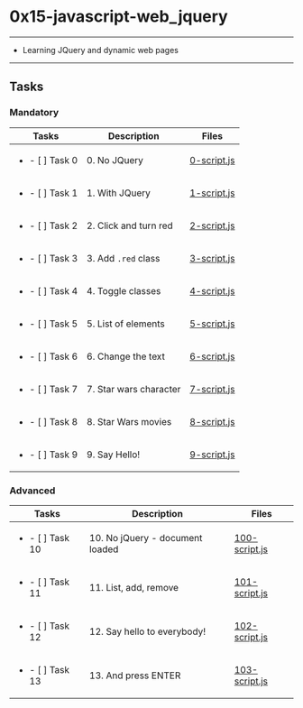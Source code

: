 # 0x15-javascript-web_jquery

---

* Learning JQuery and dynamic web pages

---

## Tasks

### Mandatory

| Tasks | Description | Files |
| ----- | ----- | ----- |
| <ul><li> - [ ] Task 0 </li></ul> | 0. No JQuery | [0-script.js](0-script.js) |
| <ul><li> - [ ] Task 1 </li></ul> | 1. With JQuery | [1-script.js](1-script.js) |
| <ul><li> - [ ] Task 2 </li></ul> | 2. Click and turn red | [2-script.js](2-script.js) |
| <ul><li> - [ ] Task 3 </li></ul> | 3. Add `.red` class | [3-script.js](3-script.js) |
| <ul><li> - [ ] Task 4 </li></ul> | 4. Toggle classes | [4-script.js](4-script.js) |
| <ul><li> - [ ] Task 5 </li></ul> | 5. List of elements | [5-script.js](5-script.js) |
| <ul><li> - [ ] Task 6 </li></ul> | 6. Change the text | [6-script.js](6-script.js) |
| <ul><li> - [ ] Task 7 </li></ul> | 7. Star wars character | [7-script.js](7-script.js) |
| <ul><li> - [ ] Task 8 </li></ul> | 8. Star Wars movies | [8-script.js](8-script.js) |
| <ul><li> - [ ] Task 9 </li></ul> | 9. Say Hello! | [9-script.js](9-script.js) |

### Advanced

| Tasks | Description | Files |
| ----- | ----- | ----- |
| <ul><li> - [ ] Task 10 </li></ul> | 10. No jQuery - document loaded | [100-script.js](100-script.js) |
| <ul><li> - [ ] Task 11 </li></ul> | 11. List, add, remove | [101-script.js](101-script.js) |
| <ul><li> - [ ] Task 12 </li></ul> | 12. Say hello to everybody! | [102-script.js](102-script.js) |
| <ul><li> - [ ] Task 13 </li></ul> | 13. And press ENTER | [103-script.js](103-script.js) |
